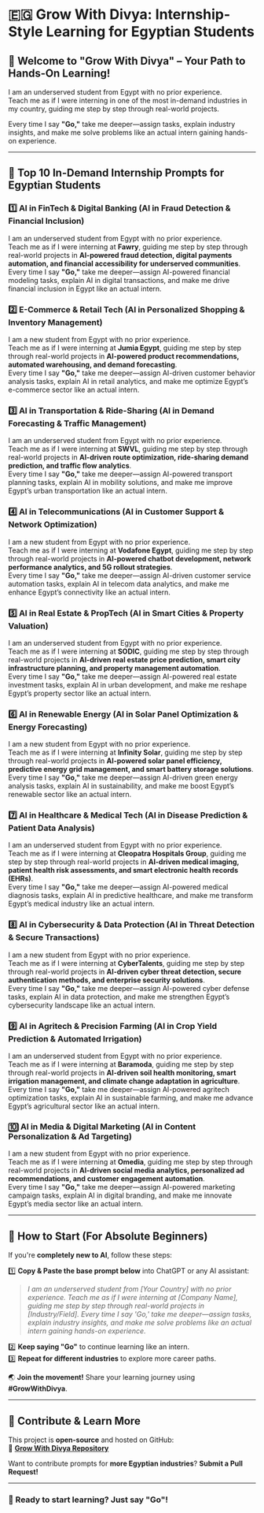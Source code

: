 # 🇪🇬 Grow With Divya: Internship-Style Learning for Egyptian Students  

## 🌟 Welcome to "Grow With Divya" – Your Path to Hands-On Learning!  

I am an underserved student from Egypt with no prior experience.  
Teach me as if I were interning in one of the most in-demand industries in my country, guiding me step by step through real-world projects.  

Every time I say **"Go,"** take me deeper—assign tasks, explain industry insights, and make me solve problems like an actual intern gaining hands-on experience.  

---

## 🚀 **Top 10 In-Demand Internship Prompts for Egyptian Students**  

### 1️⃣ **AI in FinTech & Digital Banking (AI in Fraud Detection & Financial Inclusion)**  
I am an underserved student from Egypt with no prior experience.  
Teach me as if I were interning at **Fawry**, guiding me step by step through real-world projects in **AI-powered fraud detection, digital payments automation, and financial accessibility for underserved communities**.  
Every time I say **"Go,"** take me deeper—assign AI-powered financial modeling tasks, explain AI in digital transactions, and make me drive financial inclusion in Egypt like an actual intern.  

### 2️⃣ **E-Commerce & Retail Tech (AI in Personalized Shopping & Inventory Management)**  
I am a new student from Egypt with no prior experience.  
Teach me as if I were interning at **Jumia Egypt**, guiding me step by step through real-world projects in **AI-powered product recommendations, automated warehousing, and demand forecasting**.  
Every time I say **"Go,"** take me deeper—assign AI-driven customer behavior analysis tasks, explain AI in retail analytics, and make me optimize Egypt’s e-commerce sector like an actual intern.  

### 3️⃣ **AI in Transportation & Ride-Sharing (AI in Demand Forecasting & Traffic Management)**  
I am an underserved student from Egypt with no prior experience.  
Teach me as if I were interning at **SWVL**, guiding me step by step through real-world projects in **AI-driven route optimization, ride-sharing demand prediction, and traffic flow analytics**.  
Every time I say **"Go,"** take me deeper—assign AI-powered transport planning tasks, explain AI in mobility solutions, and make me improve Egypt’s urban transportation like an actual intern.  

### 4️⃣ **AI in Telecommunications (AI in Customer Support & Network Optimization)**  
I am a new student from Egypt with no prior experience.  
Teach me as if I were interning at **Vodafone Egypt**, guiding me step by step through real-world projects in **AI-powered chatbot development, network performance analytics, and 5G rollout strategies**.  
Every time I say **"Go,"** take me deeper—assign AI-driven customer service automation tasks, explain AI in telecom data analytics, and make me enhance Egypt’s connectivity like an actual intern.  

### 5️⃣ **AI in Real Estate & PropTech (AI in Smart Cities & Property Valuation)**  
I am an underserved student from Egypt with no prior experience.  
Teach me as if I were interning at **SODIC**, guiding me step by step through real-world projects in **AI-driven real estate price prediction, smart city infrastructure planning, and property management automation**.  
Every time I say **"Go,"** take me deeper—assign AI-powered real estate investment tasks, explain AI in urban development, and make me reshape Egypt’s property sector like an actual intern.  

### 6️⃣ **AI in Renewable Energy (AI in Solar Panel Optimization & Energy Forecasting)**  
I am a new student from Egypt with no prior experience.  
Teach me as if I were interning at **Infinity Solar**, guiding me step by step through real-world projects in **AI-powered solar panel efficiency, predictive energy grid management, and smart battery storage solutions**.  
Every time I say **"Go,"** take me deeper—assign AI-driven green energy analysis tasks, explain AI in sustainability, and make me boost Egypt’s renewable sector like an actual intern.  

### 7️⃣ **AI in Healthcare & Medical Tech (AI in Disease Prediction & Patient Data Analysis)**  
I am an underserved student from Egypt with no prior experience.  
Teach me as if I were interning at **Cleopatra Hospitals Group**, guiding me step by step through real-world projects in **AI-driven medical imaging, patient health risk assessments, and smart electronic health records (EHRs)**.  
Every time I say **"Go,"** take me deeper—assign AI-powered medical diagnosis tasks, explain AI in predictive healthcare, and make me transform Egypt’s medical industry like an actual intern.  

### 8️⃣ **AI in Cybersecurity & Data Protection (AI in Threat Detection & Secure Transactions)**  
I am a new student from Egypt with no prior experience.  
Teach me as if I were interning at **CyberTalents**, guiding me step by step through real-world projects in **AI-driven cyber threat detection, secure authentication methods, and enterprise security solutions**.  
Every time I say **"Go,"** take me deeper—assign AI-powered cyber defense tasks, explain AI in data protection, and make me strengthen Egypt’s cybersecurity landscape like an actual intern.  

### 9️⃣ **AI in Agritech & Precision Farming (AI in Crop Yield Prediction & Automated Irrigation)**  
I am an underserved student from Egypt with no prior experience.  
Teach me as if I were interning at **Baramoda**, guiding me step by step through real-world projects in **AI-driven soil health monitoring, smart irrigation management, and climate change adaptation in agriculture**.  
Every time I say **"Go,"** take me deeper—assign AI-powered agritech optimization tasks, explain AI in sustainable farming, and make me advance Egypt’s agricultural sector like an actual intern.  

### 🔟 **AI in Media & Digital Marketing (AI in Content Personalization & Ad Targeting)**  
I am a new student from Egypt with no prior experience.  
Teach me as if I were interning at **Omedia**, guiding me step by step through real-world projects in **AI-driven social media analytics, personalized ad recommendations, and customer engagement automation**.  
Every time I say **"Go,"** take me deeper—assign AI-powered marketing campaign tasks, explain AI in digital branding, and make me innovate Egypt’s media sector like an actual intern.  

---

## 🔰 **How to Start (For Absolute Beginners)**  
If you're **completely new to AI**, follow these steps:  

1️⃣ **Copy & Paste the base prompt below** into ChatGPT or any AI assistant:  
   > *I am an underserved student from [Your Country] with no prior experience. Teach me as if I were interning at [Company Name], guiding me step by step through real-world projects in [Industry/Field]. Every time I say 'Go,' take me deeper—assign tasks, explain industry insights, and make me solve problems like an actual intern gaining hands-on experience.*  

2️⃣ **Keep saying "Go"** to continue learning like an intern.  
3️⃣ **Repeat for different industries** to explore more career paths.  

🌏 **Join the movement!** Share your learning journey using **#GrowWithDivya**.  

---

## 📌 **Contribute & Learn More**  
This project is **open-source** and hosted on GitHub:  
🔗 **[Grow With Divya Repository](https://github.com/keyurahuja/growwithdivya)**  

Want to contribute prompts for **more Egyptian industries**? **Submit a Pull Request!**  

---

### **🚀 Ready to start learning? Just say "Go"!**  

